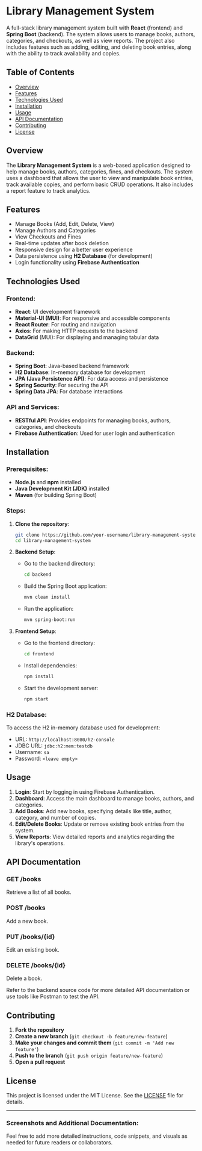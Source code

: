 # Library Management System

A full-stack library management system built with **React** (frontend) and **Spring Boot** (backend). The system allows users to manage books, authors, categories, and checkouts, as well as view reports. The project also includes features such as adding, editing, and deleting book entries, along with the ability to track availability and copies.

## Table of Contents

- [Overview](#overview)
- [Features](#features)
- [Technologies Used](#technologies-used)
- [Installation](#installation)
- [Usage](#usage)
- [API Documentation](#api-documentation)
- [Contributing](#contributing)
- [License](#license)

## Overview

The **Library Management System** is a web-based application designed to help manage books, authors, categories, fines, and checkouts. The system uses a dashboard that allows the user to view and manipulate book entries, track available copies, and perform basic CRUD operations. It also includes a report feature to track analytics.

## Features

- Manage Books (Add, Edit, Delete, View)
- Manage Authors and Categories
- View Checkouts and Fines
- Real-time updates after book deletion
- Responsive design for a better user experience
- Data persistence using **H2 Database** (for development)
- Login functionality using **Firebase Authentication**

## Technologies Used

### Frontend:
- **React**: UI development framework
- **Material-UI (MUI)**: For responsive and accessible components
- **React Router**: For routing and navigation
- **Axios**: For making HTTP requests to the backend
- **DataGrid** (MUI): For displaying and managing tabular data

### Backend:
- **Spring Boot**: Java-based backend framework
- **H2 Database**: In-memory database for development
- **JPA (Java Persistence API)**: For data access and persistence
- **Spring Security**: For securing the API
- **Spring Data JPA**: For database interactions

### API and Services:
- **RESTful API**: Provides endpoints for managing books, authors, categories, and checkouts
- **Firebase Authentication**: Used for user login and authentication

## Installation

### Prerequisites:
- **Node.js** and **npm** installed
- **Java Development Kit (JDK)** installed
- **Maven** (for building Spring Boot)

### Steps:

1. **Clone the repository**:
   ```bash
   git clone https://github.com/your-username/library-management-system.git
   cd library-management-system
   ```

2. **Backend Setup**:
   - Go to the backend directory:
     ```bash
     cd backend
     ```
   - Build the Spring Boot application:
     ```bash
     mvn clean install
     ```
   - Run the application:
     ```bash
     mvn spring-boot:run
     ```

3. **Frontend Setup**:
   - Go to the frontend directory:
     ```bash
     cd frontend
     ```
   - Install dependencies:
     ```bash
     npm install
     ```
   - Start the development server:
     ```bash
     npm start
     ```

### H2 Database:

To access the H2 in-memory database used for development:

- URL: `http://localhost:8080/h2-console`
- JDBC URL: `jdbc:h2:mem:testdb`
- Username: `sa`
- Password: `<leave empty>`

## Usage

1. **Login**: Start by logging in using Firebase Authentication.
2. **Dashboard**: Access the main dashboard to manage books, authors, and categories.
3. **Add Books**: Add new books, specifying details like title, author, category, and number of copies.
4. **Edit/Delete Books**: Update or remove existing book entries from the system.
5. **View Reports**: View detailed reports and analytics regarding the library's operations.

## API Documentation

### GET /books
Retrieve a list of all books.

### POST /books
Add a new book.

### PUT /books/{id}
Edit an existing book.

### DELETE /books/{id}
Delete a book.

Refer to the backend source code for more detailed API documentation or use tools like Postman to test the API.

## Contributing

1. **Fork the repository**
2. **Create a new branch** (`git checkout -b feature/new-feature`)
3. **Make your changes and commit them** (`git commit -m 'Add new feature'`)
4. **Push to the branch** (`git push origin feature/new-feature`)
5. **Open a pull request**

## License

This project is licensed under the MIT License. See the [LICENSE](LICENSE) file for details.

---

### Screenshots and Additional Documentation:

Feel free to add more detailed instructions, code snippets, and visuals as needed for future readers or collaborators.
